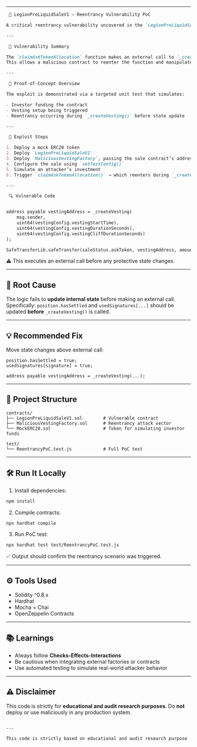 

---

````markdown
 🧬 LegionPreLiquidSaleV1 – Reentrancy Vulnerability PoC

A critical reentrancy vulnerability uncovered in the `LegionPreLiquidSaleV1` smart contract — this repository demonstrates how a malicious vesting factory can exploit improperly ordered state changes to bypass intended logic.

---

 🚨 Vulnerability Summary

The `claimAskTokenAllocation` function makes an external call to `_createVesting()` **before** updating key state variables like `position.hasSettled`.  
This allows a malicious contract to reenter the function and manipulate the flow — a classic violation of the **Checks-Effects-Interactions** pattern.

---

 🧪 Proof-of-Concept Overview

The exploit is demonstrated via a targeted unit test that simulates:

- Investor funding the contract  
- Vesting setup being triggered  
- Reentrancy occurring during `_createVesting()` before state update

---

 🔁 Exploit Steps

1. Deploy a mock ERC20 token  
2. Deploy `LegionPreLiquidSaleV1`  
3. Deploy `MaliciousVestingFactory`, passing the sale contract’s address  
4. Configure the sale using `setTestConfig()`  
5. Simulate an attacker’s investment  
6. Trigger `claimAskTokenAllocation()` → which reenters during `_createVesting()`

---

 🔍 Vulnerable Code


address payable vestingAddress = _createVesting(
    msg.sender,
    uint64(vestingConfig.vestingStartTime),
    uint64(vestingConfig.vestingDurationSeconds),
    uint64(vestingConfig.vestingCliffDurationSeconds)
);

SafeTransferLib.safeTransfer(saleStatus.askToken, vestingAddress, amountToBeVested);
````

⚠️ This executes an external call before any protective state changes.

---

## 🧠 Root Cause

The logic fails to **update internal state** before making an external call.
Specifically: `position.hasSettled` and `usedSignatures[...]` should be updated **before** `_createVesting()` is called.

---

## 💡 Recommended Fix

Move state changes above external call:

```solidity
position.hasSettled = true;
usedSignatures[signature] = true;

address payable vestingAddress = _createVesting(...);
```

---

## 📁 Project Structure

```
contracts/
├── LegionPreLiquidSaleV1.sol        # Vulnerable contract
├── MaliciousVestingFactory.sol      # Reentrancy attack vector
└── MockERC20.sol                    # Token for simulating investor funds

test/
└── ReentrancyPoC.test.js            # Full PoC test
```

---

## 🛠 Run It Locally

1. Install dependencies:

```bash
npm install
```

2. Compile contracts:

```bash
npx hardhat compile
```

3. Run PoC test:

```bash
npx hardhat test test/ReentrancyPoC.test.js
```

✅ Output should confirm the reentrancy scenario was triggered.

---

## ⚙️ Tools Used

* Solidity ^0.8.x
* Hardhat
* Mocha + Chai
* OpenZeppelin Contracts

---

## 📚 Learnings

* Always follow **Checks-Effects-Interactions**
* Be cautious when integrating external factories or contracts
* Use automated testing to simulate real-world attacker behavior

---

## ⚠️ Disclaimer

This code is strictly for **educational and audit research purposes**.
Do **not** deploy or use maliciously in any production system.

```

---

This code is strictly based on educational and audit research purpose
```




